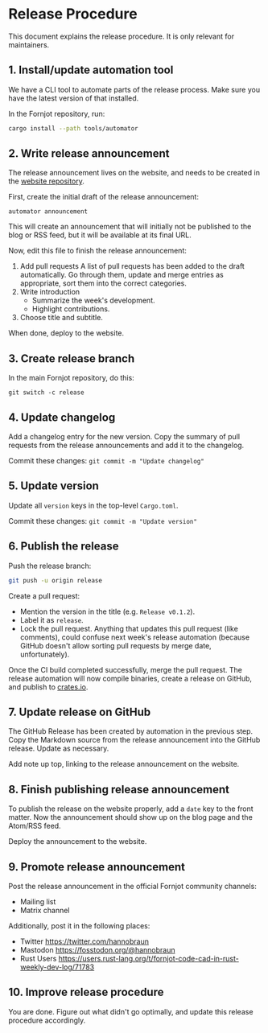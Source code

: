 # Release Procedure

This document explains the release procedure. It is only relevant for maintainers.


## 1. Install/update automation tool

We have a CLI tool to automate parts of the release process. Make sure you have the latest version of that installed.

In the Fornjot repository, run:
``` sh
cargo install --path tools/automator
```


## 2. Write release announcement

The release announcement lives on the website, and needs to be created in the [website repository](https://github.com/hannobraun/www.fornjot.app).

First, create the initial draft of the release announcement:

```
automator announcement
```

This will create an announcement that will initially not be published to the blog or RSS feed, but it will be available at its final URL.

Now, edit this file to finish the release announcement:

1. Add pull requests
   A list of pull requests has been added to the draft automatically. Go through them, update and merge entries as appropriate, sort them into the correct categories.
2. Write introduction
   - Summarize the week's development.
   - Highlight contributions.
3. Choose title and subtitle.

When done, deploy to the website.


## 3. Create release branch

In the main Fornjot repository, do this:

```
git switch -c release
```

## 4. Update changelog

Add a changelog entry for the new version. Copy the summary of pull requests from the release announcements and add it to the changelog.

Commit these changes: `git commit -m "Update changelog"`


## 5. Update version

Update all `version` keys in the top-level `Cargo.toml`.

Commit these changes: `git commit -m "Update version"`


## 6. Publish the release

Push the release branch:
``` sh
git push -u origin release
```

Create a pull request:

- Mention the version in the title (e.g. `Release v0.1.2`).
- Label it as `release`.
- Lock the pull request. Anything that updates this pull request (like comments), could confuse next week's release automation (because GitHub doesn't allow sorting pull requests by merge date, unfortunately).

Once the CI build completed successfully, merge the pull request. The release automation will now compile binaries, create a release on GitHub, and publish to [crates.io](https://crates.io/).


## 7. Update release on GitHub

The GitHub Release has been created by automation in the previous step. Copy the Markdown source from the release announcement into the GitHub release. Update as necessary.

Add note up top, linking to the release announcement on the website.


## 8. Finish publishing release announcement

To publish the release on the website properly, add a `date` key to the front matter. Now the announcement should show up on the blog page and the Atom/RSS feed.

Deploy the announcement to the website.


## 9. Promote release announcement

Post the release announcement in the official Fornjot community channels:

- Mailing list
- Matrix channel

Additionally, post it in the following places:

- Twitter
  https://twitter.com/hannobraun
- Mastodon
  https://fosstodon.org/@hannobraun
- Rust Users
  https://users.rust-lang.org/t/fornjot-code-cad-in-rust-weekly-dev-log/71783


## 10. Improve release procedure

You are done. Figure out what didn't go optimally, and update this release procedure accordingly.
